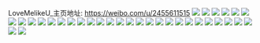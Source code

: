 LoveMelikeU_主页地址: https://weibo.com/u/2455611515 
![](https://wx4.sinaimg.cn/mw2000/925da87bly1h90shhcdntj21o01o0u0x.jpg) 
![](https://wx4.sinaimg.cn/mw2000/925da87bly1h90sjiym11j20u00u046h.jpg) 
![](https://wx4.sinaimg.cn/mw2000/925da87bly1h8k1vykez6j20wi17cqal.jpg) 
![](https://wx4.sinaimg.cn/mw2000/925da87bly1h8k1w104wzj21o01o07wi.jpg) 
![](https://wx4.sinaimg.cn/mw2000/925da87bly1h8k1w2ep4pj21o01o04qq.jpg) 
![](https://wx4.sinaimg.cn/mw2000/925da87bly1h8k1w3wr9fj21o01o0x6p.jpg) 
![](https://wx4.sinaimg.cn/mw2000/925da87bly1h8k1w4oxqzj21ty1u0npd.jpg) 
![](https://wx4.sinaimg.cn/mw2000/925da87bly1h768ecf3pvj22ay2aykjn.jpg) 
![](https://wx4.sinaimg.cn/mw2000/925da87bly1h768e9nnrfj22c02c01kz.jpg) 
![](https://wx4.sinaimg.cn/mw2000/925da87bly1h6t1zgmbqpj223k23kanb.jpg) 
![](https://wx4.sinaimg.cn/mw2000/925da87bly1h6t1zhjw21j21o01o01c1.jpg) 
![](https://wx4.sinaimg.cn/mw2000/925da87bly1h6t1z9e0r3j21o01o0qv5.jpg) 
![](https://wx4.sinaimg.cn/mw2000/925da87bly1h6vjz1504xj20wi17c1ae.jpg) 
![](https://wx4.sinaimg.cn/mw2000/925da87bly1h6oichfi5pj20u0140n2w.jpg) 
![](https://wx4.sinaimg.cn/mw2000/925da87bly1h6oici3lj6j20u01407et.jpg) 
![](https://wx4.sinaimg.cn/mw2000/925da87bly1h6oicii9yzj20u00u041x.jpg) 
![](https://wx4.sinaimg.cn/mw2000/925da87bly1h6oid4s2d7j21400u0tg4.jpg) 
![](https://wx4.sinaimg.cn/mw2000/925da87bly1h6oicjmsagj20u00u0dnn.jpg) 
![](https://wx4.sinaimg.cn/mw2000/925da87bly1h6j0wk8yw3j23bm25wqhe.jpg) 
![](https://wx4.sinaimg.cn/mw2000/925da87bly1h6j0whbkyqj21kw11kn28.jpg) 
![](https://wx4.sinaimg.cn/mw2000/925da87bly1h6j0wooihcj235s2f2b2c.jpg) 
![](https://wx4.sinaimg.cn/mw2000/925da87bly1h6j0wqkg2bj21o01o04qq.jpg) 
![](https://wx4.sinaimg.cn/mw2000/925da87bly1h62p2ebc81j22c02c0u0x.jpg) 
![](https://wx4.sinaimg.cn/mw2000/925da87bly1h62p2hpoxyj222v2rq1l1.jpg) 
![](https://wx4.sinaimg.cn/mw2000/925da87bly1h5zn8oxs0wj22c02c0npe.jpg) 
![](https://wx4.sinaimg.cn/mw2000/925da87bly1h5kfil2kmcj2167167aw4.jpg) 
![](https://wx4.sinaimg.cn/mw2000/925da87bly1h5kfiltmknj21ig1l2b29.jpg) 
![](https://wx4.sinaimg.cn/mw2000/925da87bgy1h53pvklk8jj20n00n0gp5.jpg) 
![](https://wx4.sinaimg.cn/mw2000/925da87bly1h4ya93he1oj20t50ohqap.jpg) 
![](https://wx4.sinaimg.cn/mw2000/925da87bly1h4ya94mnngj20u00u044d.jpg) 
![](https://wx4.sinaimg.cn/mw2000/925da87bly1h4zpwzu5npj225h1o0qv5.jpg) 
![](https://wx4.sinaimg.cn/mw2000/925da87bly1h4zpwyhn1sj21o01o0hdt.jpg) 
![](https://wx4.sinaimg.cn/mw2000/925da87bly1h4zpx2grc6j22801o0qv5.jpg) 
